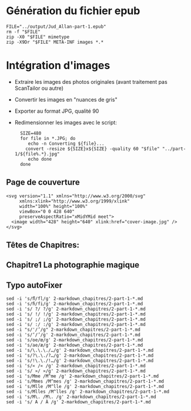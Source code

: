 # Génération du fichier epub

    FILE="../output/Jud_Allan-part-1.epub"
    rm -f "$FILE"
    zip -X0 "$FILE" mimetype
    zip -X9Dr "$FILE" META-INF images *.*

# Intégration d'images

- Extraire les images des photos originales (avant traitement pas ScanTailor ou autre)
- Convertir les images en "nuances de gris"
- Exporter au format JPG, qualité 90
- Redimensionner les images avec le script:

        SIZE=480
        for file in *.JPG; do
           echo -n Converting ${file}...
          convert -resize ${SIZE}x${SIZE} -quality 60 "$file" "../part-1/${file%.*}.jpg"
           echo done
        done

## Page de couverture

    <svg version="1.1" xmlns="http://www.w3.org/2000/svg"
         xmlns:xlink="http://www.w3.org/1999/xlink"
         width="100%" height="100%"
         viewBox="0 0 428 640"
         preserveAspectRatio="xMidYMid meet">
      <image width="428" height="640" xlink:href="cover-image.jpg" />
    </svg>

## Têtes de Chapitres:

<h2 class="chapter"><span class="chapterHeader"><span class="translation">Chapitre</span><span class="count">1</span></span>
La photographie magique</h2>


## Typo autoFixer

    sed -i 's/ﬂ/fl/g' 2-markdown_chapitres/2-part-1-*.md
    sed -i 's/ﬁ/fi/g' 2-markdown_chapitres/2-part-1-*.md
    sed -i 's/ ?/ ?/g' 2-markdown_chapitres/2-part-1-*.md
    sed -i 's/ !/ !/g' 2-markdown_chapitres/2-part-1-*.md
    sed -i 's/ ;/ ;/g' 2-markdown_chapitres/2-part-1-*.md
    sed -i 's/ :/ :/g' 2-markdown_chapitres/2-part-1-*.md
    sed -i "s/'/’/g" 2-markdown_chapitres/2-part-1-*.md
    sed -i 's/‘/’/g' 2-markdown_chapitres/2-part-1-*.md
    sed -i 's/oe/œ/g' 2-markdown_chapitres/2-part-1-*.md
    sed -i 's/ae/æ/g' 2-markdown_chapitres/2-part-1-*.md
    sed -i 's/\.\.\./…/g' 2-markdown_chapitres/2-part-1-*.md
    sed -i 's/?\.\./?…/g' 2-markdown_chapitres/2-part-1-*.md
    sed -i 's/!\.\./!…/g' 2-markdown_chapitres/2-part-1-*.md
    sed -i 's/« /« /g' 2-markdown_chapitres/2-part-1-*.md
    sed -i 's/ »/ »/g' 2-markdown_chapitres/2-part-1-*.md
    sed -i 's/Mme /M^me /g' 2-markdown_chapitres/2-part-1-*.md
    sed -i 's/Mmes /M^mes /g' 2-markdown_chapitres/2-part-1-*.md
    sed -i 's/Mlle /M^lle /g' 2-markdown_chapitres/2-part-1-*.md
    sed -i 's/Mlles /M^lles /g' 2-markdown_chapitres/2-part-1-*.md
    sed -i 's/M\. /M\. /g' 2-markdown_chapitres/2-part-1-*.md
    sed -i 's/ A / À /g' 2-markdown_chapitres/2-part-1-*.md
